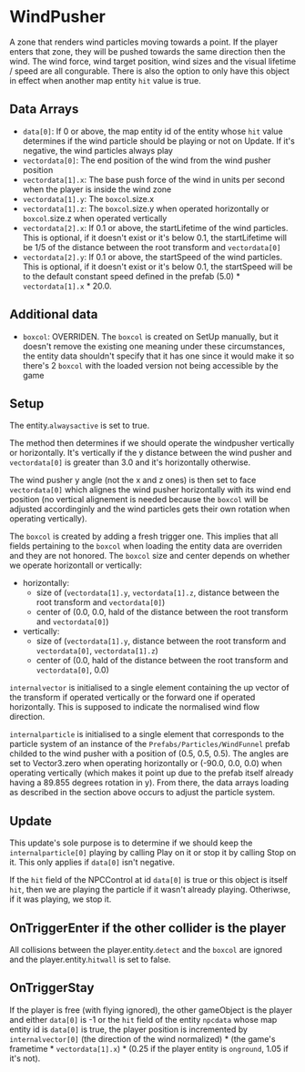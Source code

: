 # WindPusher
A zone that renders wind particles moving towards a point. If the player enters that zone, they will be pushed towards the same direction then the wind. The wind force, wind target position, wind sizes and the visual lifetime / speed are all congurable. There is also the option to only have this object in effect when another map entity `hit` value is true.

## Data Arrays
- `data[0]`: If 0 or above, the map entity id of the entity whose `hit` value determines if the wind particle should be playing or not on Update. If it's negative, the wind particles always play
- `vectordata[0]`: The end position of the wind from the wind pusher position
- `vectordata[1].x`: The base push force of the wind in units per second when the player is inside the wind zone
- `vectordata[1].y`: The `boxcol`.size.x
- `vectordata[1].z`: The `boxcol`.size.y when operated horizontally or `boxcol`.size.z when operated vertically
- `vectordata[2].x`: If 0.1 or above, the startLifetime of the wind particles. This is optional, if it doesn't exist or it's below 0.1, the startLifetime will be 1/5 of the distance between the root transform and `vectordata[0]`
- `vectordata[2].y`: If 0.1 or above, the startSpeed of the wind particles. This is optional, if it doesn't exist or it's below 0.1, the startSpeed will be to the default constant speed defined in the prefab (5.0) * `vectordata[1].x` * 20.0.

## Additional data
- `boxcol`: OVERRIDEN. The `boxcol` is created on SetUp manually, but it doesn't remove the existing one meaning under these circumstances, the entity data shouldn't specify that it has one since it would make it so there's 2 `boxcol` with the loaded version not being accessible by the game

## Setup
The entity.`alwaysactive` is set to true.

The method then determines if we should operate the windpusher vertically or horizontally. It's vertically if the y distance between the wind pusher and `vectordata[0]` is greater than 3.0 and it's horizontally otherwise.

The wind pusher y angle (not the x and z ones) is then set to face `vectordata[0]` which alignes the wind pusher horizontally with its wind end position (no vertical alignement is needed because the `boxcol` will be adjusted accordinginly and the wind particles gets their own rotation when operating vertically).

The `boxcol` is created by adding a fresh trigger one. This implies that all fields pertaining to the `boxcol` when loading the entity data are overriden and they are not honored. The `boxcol` size and center depends on whether we operate horizontall or vertically:

- horizontally:
    - size of (`vectordata[1].y`, `vectordata[1].z`, distance between the root transform and `vectordata[0]`) 
    - center of (0.0, 0.0, hald of the distance between the root transform and `vectordata[0]`)
- vertically: 
    - size of (`vectordata[1].y`, distance between the root transform and `vectordata[0]`, `vectordata[1].z`) 
    - center of (0.0, hald of the distance between the root transform and `vectordata[0]`, 0.0)

`internalvector` is initialised to a single element containing the up vector of the transform if operated vertically or the forward one if operated horizontally. This is supposed to indicate the normalised wind flow direction.

`internalparticle` is initialised to a single element that corresponds to the particle system of an instance of the `Prefabs/Particles/WindFunnel` prefab childed to the wind pusher with a position of (0.5, 0.5, 0.5). The angles are set to Vector3.zero when operating horizontally or (-90.0, 0.0, 0.0) when operating vertically (which makes it point up due to the prefab itself already having a 89.855 degrees rotation in y). From there, the data arrays loading as described in the section above occurs to adjust the particle system.

## Update
This update's sole purpose is to determine if we should keep the `internalparticle[0]` playing by calling Play on it or stop it by calling Stop on it. This only applies if `data[0]` isn't negative.

If the `hit` field of the NPCControl at id `data[0]` is true or this object is itself `hit`, then we are playing the particle if it wasn't already playing. Otheriwse, if it was playing, we stop it.

## OnTriggerEnter if the other collider is the player
All collisions between the player.entity.`detect` and the `boxcol` are ignored and the player.entity.`hitwall` is set to false.

## OnTriggerStay
If the player is free (with flying ignored), the other gameObject is the player and either `data[0]` is -1 or the `hit` field of the entity `npcdata` whose map entity id is `data[0]` is true, the player position is incremented by `internalvector[0]` (the direction of the wind normalized) * (the game's frametime * `vectordata[1].x`) * (0.25 if the player entity is `onground`, 1.05 if it's not).
